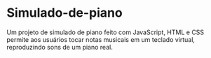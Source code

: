 # Simulado-de-piano
Um projeto de simulado de piano feito com JavaScript, HTML e CSS permite aos usuários tocar notas musicais em um teclado virtual, reproduzindo sons de um piano real.

